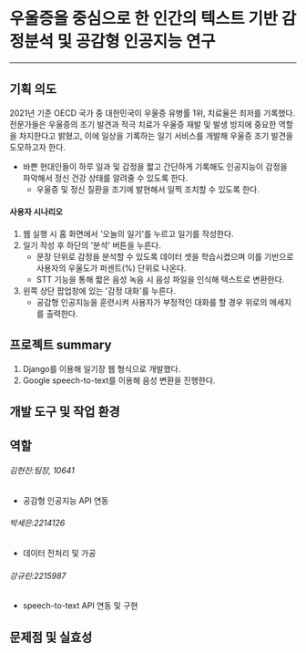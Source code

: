 # 우울증을 중심으로 한 인간의 텍스트 기반 감정분석 및 공감형 인공지능 연구


***

## 기획 의도
2021년 기준 OECD 국가 중 대한민국이 우울증 유병률 1위, 치료율은 죄저를 기록했다. 전문가들은 우울증의 조기 발견과 적극 치료가 우울증 재발 및 발생 방지에 중요한 역할을 차지한다고 밝혔고, 이에 일상을 기록하는 일기 서비스를 개발해 우울증 조기 발견을 도모하고자 한다.

* 바쁜 현대인들이 하루 일과 및 감정을 짧고 간단하게 기록해도 인공지능이 감정을 파악해서 정신 건강 상태를 알려줄 수 있도록 한다.
  * 우울증 및 정신 질환을 조기에 발현해서 일찍 조치할 수 있도록 한다.

#### 사용자 시나리오
1. 웹 실행 시 홈 화면에서 '오늘의 일기'를 누르고 일기를 작성한다.
2. 일기 작성 후 하단의 '분석' 버튼을 누른다.
   * 문장 단위로 감정을 분석할 수 있도록 데이터 셋을 학습시켰으며 이를 기반으로 사용자의 우울도가 퍼센트(%) 단위로 나온다.
   * STT 기능을 통해 짧은 음성 녹음 시 음성 파일을 인식해 텍스트로 변환한다.
3. 왼쪽 상단 팝업창에 있는 '감정 대화'를 누른다.
   * 공감형 인공지능을 훈련시켜 사용자가 부정적인 대화를 할 경우 위로의 메세지를 출력한다.
  
## 프로젝트 summary

1. Django를 이용해 일기장 웹 형식으로 개발했다.
2. Google speech-to-text를 이용해 음성 변환을 진행한다.

## 개발 도구 및 작업 환경

## 역할

###### 김현진:팀장, 10641
* 공감형 인공지능 API 연동
###### 박세은:2214126
* 데이터 전처리 및 가공
###### 강규린:2215987
* speech-to-text API 연동 및 구현


## 문제점 및 실효성


